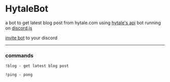 # HytaleBot
a bot to get latest blog post from hytale.com using [hytale's api](https://hytale-api.com/) bot running on [discord.js](https://discord.js.org/#/)

[invite bot](https://discord.com/oauth2/authorize?client_id=627254084449206317&permissions=83968&scope=bot) to your discord
<hr>

### commands

```
!blog - get latest blog post

!ping - pong
```
